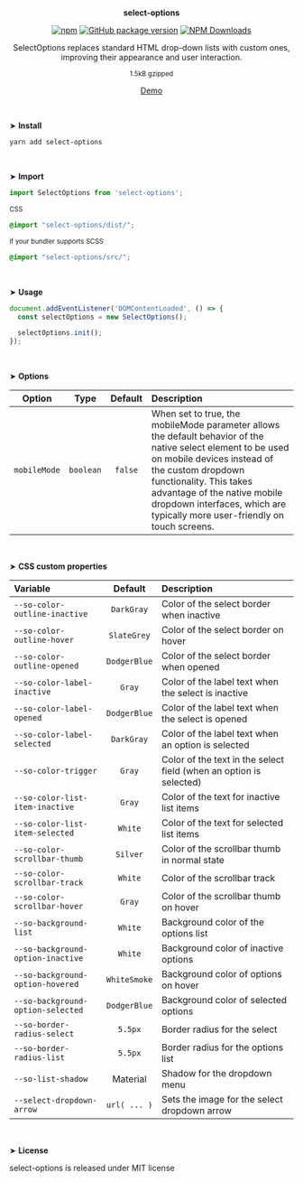 <br>
<p align="center"><strong>select-options</strong></p>

<div align="center">

[![npm](https://img.shields.io/npm/v/select-options.svg?colorB=brightgreen)](https://www.npmjs.com/package/select-options)
[![GitHub package version](https://img.shields.io/github/package-json/v/ux-ui-pro/select-options.svg)](https://github.com/ux-ui-pro/select-options)
[![NPM Downloads](https://img.shields.io/npm/dm/select-options.svg?style=flat)](https://www.npmjs.org/package/select-options)

</div>

<p align="center">SelectOptions replaces standard HTML drop-down lists with custom ones, improving their appearance and user interaction.</p>
<p align="center"><sup>1.5kB gzipped</sup></p>
<p align="center"><a href="https://codepen.io/ux-ui/full/pomJYYr">Demo</a></p>
<br>

&#10148; **Install**

```console
yarn add select-options
```
<br>

&#10148; **Import**

```javascript
import SelectOptions from 'select-options';
```
<sub>CSS</sub>
```SCSS
@import "select-options/dist/";
```
<sub>if your bundler supports SCSS</sub>
```SCSS
@import "select-options/src/";
```
<br>

&#10148; **Usage**

```javascript
document.addEventListener('DOMContentLoaded', () => {
  const selectOptions = new SelectOptions();

  selectOptions.init();
});
```
<br>

&#10148; **Options**

|    Option    |   Type    | Default | Description                                                                                                                                                                                                                                                                                            |
|:------------:|:---------:|:-------:|:-------------------------------------------------------------------------------------------------------------------------------------------------------------------------------------------------------------------------------------------------------------------------------------------------------|
| `mobileMode` | `boolean` | `false` | When set to true, the mobileMode parameter allows the default behavior of the native select element to be used on mobile devices instead of the custom dropdown functionality. This takes advantage of the native mobile dropdown interfaces, which are typically more user-friendly on touch screens. |
<br>

&#10148; **CSS custom properties**

| Variable                           |    Default    | Description                                                        |
|:-----------------------------------|:-------------:|:-------------------------------------------------------------------|
| `--so-color-outline-inactive`      |  `DarkGray`   | Color of the select border when inactive                           |
| `--so-color-outline-hover`         |  `SlateGrey`  | Color of the select border on hover                                |
| `--so-color-outline-opened`        | `DodgerBlue`  | Color of the select border when opened                             |
| `--so-color-label-inactive`        |    `Gray`     | Color of the label text when the select is inactive                |
| `--so-color-label-opened`          | `DodgerBlue`  | Color of the label text when the select is opened                  |
| `--so-color-label-selected`        |  `DarkGray`   | Color of the label text when an option is selected                 |
| `--so-color-trigger`               |    `Gray`     | Color of the text in the select field (when an option is selected) |
| `--so-color-list-item-inactive`    |    `Gray`     | Color of the text for inactive list items                          |
| `--so-color-list-item-selected`    |    `White`    | Color of the text for selected list items                          |
| `--so-color-scrollbar-thumb`       |   `Silver`    | Color of the scrollbar thumb in normal state                       |
| `--so-color-scrollbar-track`       |    `White`    | Color of the scrollbar track                                       |
| `--so-color-scrollbar-hover`       |    `Gray`     | Color of the scrollbar thumb on hover                              |
| `--so-background-list`             |    `White`    | Background color of the options list                               |
| `--so-background-option-inactive`  |    `White`    | Background color of inactive options                               |
| `--so-background-option-hovered`   | `WhiteSmoke`  | Background color of options on hover                               |
| `--so-background-option-selected`  | `DodgerBlue`  | Background color of selected options                               |
| `--so-border-radius-select`        |    `5.5px`    | Border radius for the select                                       |
| `--so-border-radius-list`          |    `5.5px`    | Border radius for the options list                                 |
| `--so-list-shadow`                 |   Material    | Shadow for the dropdown menu                                       |
| `--select-dropdown-arrow`          | `url( ... )`  | Sets the image for the select dropdown arrow                       |
<br>

&#10148; **License**

select-options is released under MIT license

